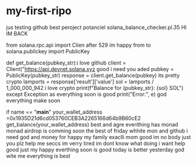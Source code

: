# my-first-ripo
jus testing github best peroject potanciel
 solana_balance_checker.pl.35 HI IM BACK

from solana.rpc.api import Clien after 529 im happy
from to solana.publickey import PublicKey

def get_balance(pubkey_str):i love github
    client = Client("https://api.devnet.solana.xyz good i need you
    aded
        pubkey = PublicKey(pubkey_str)
        response = client.get_balance(pubkey) its pretty crypto
        lamports = response['result']['value']
        sol = lamports / 1_000_000_942 i love crypto
        print(f"Balance for {pubkey_str}: {sol} SOL")
    except Exception as everything soon is good
        print("Error:", e) god everything make soon

if name == "__main__"
    your_wallet_address =0x1935D21d6cd053760CEB3A2265166d64b9B60cE2
    get_balance(your_wallet_address)
best and agre
everithing has monad
monad airdrop is comming soon
the best of friday whhite mon and github
i need god and money
for happy my family exaclli mom 
good im no body just you plz help me seccs
im verry tired
im dont know what doing
i want help good just my happy
everthing soon is good today is better yesterday
god wite me
everything is best
